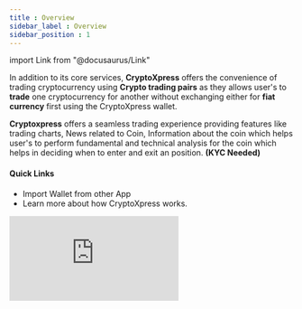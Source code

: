 ```yaml
---
title : Overview
sidebar_label : Overview
sidebar_position : 1
---
```

<!--IMPORTS-->
import Link from "@docusaurus/Link"

<!--BODY-->

<div className="overview-header">
  <div>
    <p>
      <span className="font-bold text-xl ">In</span> addition to its core services, <b>CryptoXpress</b> offers the convenience of trading cryptocurrency using <b>Crypto trading pairs</b> as they allows user's to <b>trade</b> one cryptocurrency for another without exchanging either for <b>fiat currency</b> first using the CryptoXpress wallet.
    </p>
    <p>
      <b>Cryptoxpress</b> offers a seamless trading experience providing features like trading charts, News related to Coin, Information about the coin which helps user's to perform fundamental and technical analysis for the coin which helps in deciding when to enter and exit an position. 
      <b>(KYC Needed)</b>
    </p>
    <h4>Quick Links</h4>
    <ul>
      <li>
        <Link to="/schema/quickstart">
          Import Wallet from other App
        </Link>
      </li>
      <li>
        <Link to="/getting-started/how-it-works/index">Learn more about how CryptoXpress works.</Link>
      </li>
    </ul>
  </div>
  <iframe
    src="https://www.youtube.com/embed/7uF1TM4C4wI?si=bo-a1ABoQMS210_d"
    frameBorder="0"
    allow="accelerometer; autoplay; encrypted-media; gyroscope; picture-in-picture"
    allowFullScreen />
</div>

